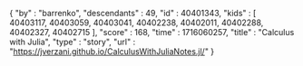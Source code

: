{
  "by" : "barrenko",
  "descendants" : 49,
  "id" : 40401343,
  "kids" : [ 40403117, 40403059, 40403041, 40402238, 40402011, 40402288, 40402327, 40402715 ],
  "score" : 168,
  "time" : 1716060257,
  "title" : "Calculus with Julia",
  "type" : "story",
  "url" : "https://jverzani.github.io/CalculusWithJuliaNotes.jl/"
}
